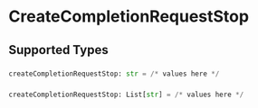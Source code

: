 # CreateCompletionRequestStop


## Supported Types

### 

```python
createCompletionRequestStop: str = /* values here */
```

### 

```python
createCompletionRequestStop: List[str] = /* values here */
```

